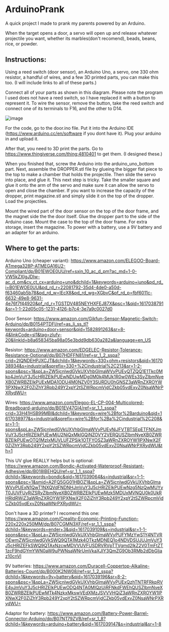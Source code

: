 # ArduinoPrank

A quick project I made to prank my parents powered by an Arduino.

When the target opens a door, a servo will open up and release whatever projectile you want, whether its marbles(don't recomend), beads, beans, rice, or powder. 

<h2>Instructions:</h2>

Using a reed switch (door sensor), an Arduino Uno, a servo, one 330 ohm resistor, a handful of wires, and a few 3D printed parts, you can make this too. (I will include links to all of these parts.)

Connect all of your parts as shown in this diagram. Please note the program I used does not have a reed switch, so I have replaced it with a button to represent it. To wire the sensor, remove the button, take the reed switch and connect one of its terminals to F16, and the other to D14. 

![image](https://user-images.githubusercontent.com/74504657/112867787-29fb3d00-9070-11eb-94e9-2f211c0ee491.png)

For the code, go to the door.ino file. Put it into the Arduino IDE (https://www.arduino.cc/en/software if you dont have it). Plug your arduino in and upload it.

After that, you need to 3D print the parts. Go to https://www.thingiverse.com/thing:4810401 to get them. (I designed these.)

When you finished that, screw the Arduino into the arduino_uno_bottom part. Next, assemble the DROPPER.stl file by glueing the bigger flat piece to the top to make a chamber that holds the projectile. Then slide the servo into place, and glue it. This next step is tricky. Take the smaller square and glue it onto the arm of the servo and make sure it can allow the servo to open and close the chamber. If you want to increase the capacity of the dropper, print magazine.stl and simply slide it on the top of the dropper. Load the projectiles. 

Mount the wired part of the door sensor on the top of the door frame, and the magnet side the the door itself. Glue the dropper part to the side of the Arduino case. Mount the case to the top of the door frame. For extra storage, insert the magazine. To power with a battery, use a 9V battery and an adapter for an arduino. 

<h2>Where to get the parts:</h2>

Arduino Uno (cheaper variant): https://www.amazon.com/ELEGOO-Board-ATmega328P-ATMEGA16U2-Compliant/dp/B01EWOE0UU/ref=sxin_10_ac_d_pm?ac_md=1-0-VW5kZXIgJDIw-ac_d_pm&cv_ct_cx=arduino+uno&dchild=1&keywords=arduino+iuno&pd_rd_i=B01EWOE0UU&pd_rd_r=22081792-35d4-4de0-a50d-f63460ab5b78&pd_rd_w=IEcX8&pd_rd_wg=XGbvC&pf_rd_p=fbf6011c-6632-49e8-9631-4e76f7f44920&pf_rd_r=TGSTDV485NEYHXFEJ87X&psc=1&qid=1617038791&sr=1-1-22d05c05-1231-4126-b7c4-3e7a9c0027d0

Door Sensor: https://www.amazon.com/Gikfun-Sensor-Magnetic-Switch-Arduino/dp/B0154PTDFI/ref=as_li_ss_tl?keywords=arduino+door+sensor&qid=1582891263&sr=8-4&linkCode=sl1&tag=zlufy-20&linkId=b8a658345ba98a05e3bdd9db630a282a&language=en_US

Resistor: https://www.amazon.com/EDGELEC-Resistor-Tolerance-Resistance-Optional/dp/B07HDFFN81/ref=sr_1_2_sspa?crid=2IQNDEHPJXCJT&dchild=1&keywords=330+ohm+resistors&qid=1617038934&s=industrial&sprefix=330+%2Cindustrial%2C213&sr=1-2-spons&psc=1&spLa=ZW5jcnlwdGVkUXVhbGlmaWVyPUEyQTZQQ1E1Tkc0Mko4JmVuY3J5cHRlZElkPUEwNDUwMDg0M0k4MUk1R0w0WEs3SyZlbmNyeXB0ZWRBZElkPUExMDA1ODU4M0NZV0Y3SURDU0hGNSZ3aWRnZXROYW1lPXNwX2F0ZiZhY3Rpb249Y2xpY2tSZWRpcmVjdCZkb05vdExvZ0NsaWNrPXRydWU=

Wires: https://www.amazon.com/Elegoo-EL-CP-004-Multicolored-Breadboard-arduino/dp/B01EV47GI4/ref=sr_1_1_sspa?crid=33H41HSB99MBI&dchild=1&keywords=wire%2Bfor%2Barduino&qid=1617038977&s=industrial&sprefix=wire%2Bfor%2Ba%2Cindustrial%2C208&sr=1-1-spons&spLa=ZW5jcnlwdGVkUXVhbGlmaWVyPUEyNjJFVTBTSEpETFNXJmVuY3J5cHRlZElkPUEwMjU2NjQxMklGQjNZOVY2VERQUSZlbmNyeXB0ZWRBZElkPUEwOTQ1MzIxMUVLUFZPSjk1OTFYOSZ3aWRnZXROYW1lPXNwX2F0ZiZhY3Rpb249Y2xpY2tSZWRpcmVjdCZkb05vdExvZ0NsaWNrPXRydWU&th=1

This  UV glue REALLY helps but is optional: https://www.amazon.com/Bondic-Activated-Waterproof-Resistant-Adhesive/dp/B018IBEHQU/ref=sr_1_1_sspa?dchild=1&keywords=bondic&qid=1617039064&s=industrial&sr=1-1-spons&psc=1&smid=A2FQ5GG01HBOZ1&spLa=ZW5jcnlwdGVkUXVhbGlmaWVyPUExN1QwT1NXQVdFNDNHJmVuY3J5cHRlZElkPUEwNzg5NzQwMUYyT0JUVFUyRjZSRyZlbmNyeXB0ZWRBZElkPUEwMzk5MDUxMVNQU0k0UkRHRldRWiZ3aWRnZXROYW1lPXNwX2F0ZiZhY3Rpb249Y2xpY2tSZWRpcmVjdCZkb05vdExvZ0NsaWNrPXRydWU=

Don't have a 3D printer? I recomend this one: https://www.amazon.com/Creality-Economic-Printing-Function-220x220x250MM/dp/B07CGMN3XF/ref=sr_1_1_sspa?dchild=1&keywords=ender+3&qid=1617039109&s=industrial&sr=1-1-spons&psc=1&spLa=ZW5jcnlwdGVkUXVhbGlmaWVyPUFYMzYwS1Y4NTVROEwmZW5jcnlwdGVkSWQ9QTA1Mzk4OTkzMDNEQ1o4NDVDSUJUJmVuY3J5cHRlZEFkSWQ9QTAxNzcwMDVVUVFUSDRVRVpTTVgmd2lkZ2V0TmFtZT1zcF9hdGYmYWN0aW9uPWNsaWNrUmVkaXJlY3QmZG9Ob3RMb2dDbGljaz10cnVl

9V batteries: https://www.amazon.com/Duracell-Coppertop-Alkaline-Batteries-Count/dp/B000K2NW08/ref=sr_1_2_sspa?dchild=1&keywords=9v+battery&qid=1617039196&sr=8-2-spons&psc=1&spLa=ZW5jcnlwdGVkUXVhbGlmaWVyPUExQzhTNTRFRkpRVE4yJmVuY3J5cHRlZElkPUEwODQ4NTA0MlQzUjRFNkdFWEhQUSZlbmNyeXB0ZWRBZElkPUEwMTk4NzkxMkswVEdXMzJSVVVHQiZ3aWRnZXROYW1lPXNwX2F0ZiZhY3Rpb249Y2xpY2tSZWRpcmVjdCZkb05vdExvZ0NsaWNrPXRydWU=

Adaptor for battery: https://www.amazon.com/Battery-Power-Barrel-Connector-Arduino/dp/B07NT79ZVB/ref=sr_1_8?dchild=1&keywords=arduino+battery&qid=1617039147&s=industrial&sr=1-8
